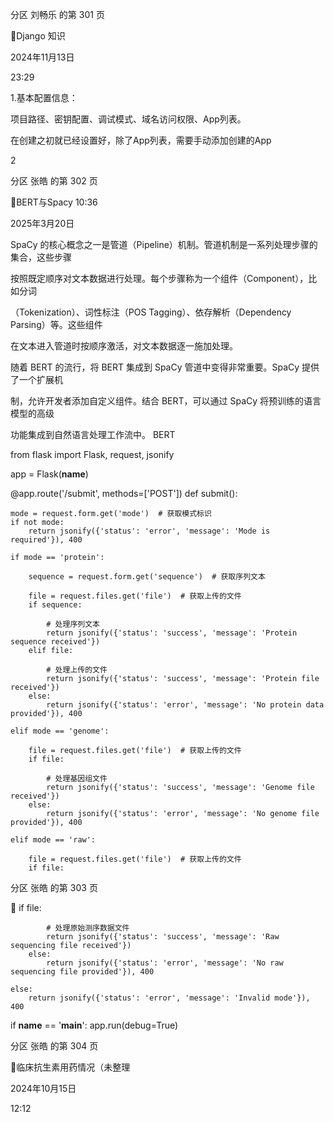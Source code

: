 分区 刘畅乐 的第 301 页

Django 知识

2024年11月13日

23:29



1.基本配置信息：

项目路径、密钥配置、调试模式、域名访问权限、App列表。

在创建之初就已经设置好，除了App列表，需要手动添加创建的App

2



分区 张皓 的第 302 页

BERT与Spacy
10:36

2025年3月20日

SpaCy 的核心概念之一是管道（Pipeline）机制。管道机制是一系列处理步骤的集合，这些步骤

按照既定顺序对文本数据进行处理。每个步骤称为一个组件（Component），比如分词

（Tokenization）、词性标注（POS Tagging）、依存解析（Dependency Parsing）等。这些组件

在文本进入管道时按顺序激活，对文本数据逐一施加处理。

随着 BERT 的流行，将 BERT 集成到 SpaCy 管道中变得非常重要。SpaCy 提供了一个扩展机

制，允许开发者添加自定义组件。结合 BERT，可以通过 SpaCy 将预训练的语言模型的高级

功能集成到自然语言处理工作流中。
BERT

from flask import Flask, request, jsonify

app = Flask(__name__)

@app.route('/submit', methods=['POST'])
def submit():

    mode = request.form.get('mode')  # 获取模式标识
    if not mode:
        return jsonify({'status': 'error', 'message': 'Mode is required'}), 400

    if mode == 'protein':

        sequence = request.form.get('sequence')  # 获取序列文本

        file = request.files.get('file')  # 获取上传的文件
        if sequence:

            # 处理序列文本
            return jsonify({'status': 'success', 'message': 'Protein sequence received'})
        elif file:

            # 处理上传的文件
            return jsonify({'status': 'success', 'message': 'Protein file received'})
        else:
            return jsonify({'status': 'error', 'message': 'No protein data provided'}), 400

    elif mode == 'genome':

        file = request.files.get('file')  # 获取上传的文件
        if file:

            # 处理基因组文件
            return jsonify({'status': 'success', 'message': 'Genome file received'})
        else:
            return jsonify({'status': 'error', 'message': 'No genome file provided'}), 400

    elif mode == 'raw':

        file = request.files.get('file')  # 获取上传的文件
        if file:

分区 张皓 的第 303 页

        if file:

            # 处理原始测序数据文件
            return jsonify({'status': 'success', 'message': 'Raw sequencing file received'})
        else:
            return jsonify({'status': 'error', 'message': 'No raw sequencing file provided'}), 400

    else:
        return jsonify({'status': 'error', 'message': 'Invalid mode'}), 400

if __name__ == '__main__':
    app.run(debug=True)

分区 张皓 的第 304 页

临床抗生素用药情况（未整理

2024年10月15日

12:12